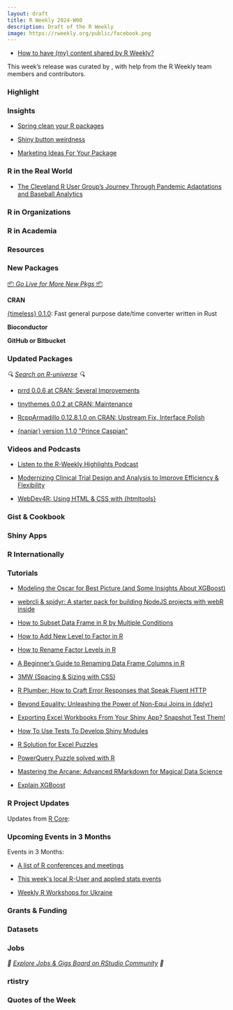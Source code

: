 ```yaml
---
layout: draft
title: R Weekly 2024-W00
description: Draft of the R Weekly
image: https://rweekly.org/public/facebook.png
---
```



+ [How to have (my) content shared by R Weekly?](https://github.com/rweekly/rweekly.org#how-to-have-my-content-shared-by-r-weekly)

This week’s release was curated by [](), with help from the R Weekly team members and contributors.



### Highlight



### Insights

+ [Spring clean your R packages](https://www.jumpingrivers.com/blog/spring-clean-r-package-usethis/)

+ [Shiny button weirdness](https://recology.info/2024/03/shiny-events/)

+ [Marketing Ideas For Your Package](https://ropensci.org/blog/2024/03/07/package-marketing/)




### R in the Real World

+ [The Cleveland R User Group’s Journey Through Pandemic Adaptations and Baseball Analytics](https://www.r-consortium.org/blog/2024/03/07/the-cleveland-r-user-groups-journey-through-pandemic-adaptations-and-baseball-analytics)


### R in Organizations



### R in Academia



### Resources



### New Packages

<p class="added-hostname"><a href="https://rweekly.org/live" target="_blank" class="externalLink">📦 <i>Go Live for More New Pkgs</i> 📦</a></p>


**CRAN**

[{timeless} 0.1.0](https://cran.r-project.org/package=timeless): Fast general purpose date/time converter written in Rust


**Bioconductor**



**GitHub or Bitbucket**



### Updated Packages

<i>🔍 [Search on R-universe](https://r-universe.dev/search/) 🔍</i>

+ [prrd 0.0.6 at CRAN: Several Improvements](http://dirk.eddelbuettel.com/blog/2024/03/07#prrd_0.0.6)

+ [tinythemes 0.0.2 at CRAN: Maintenance](http://dirk.eddelbuettel.com/blog/2024/03/04#tinythemes_0.0.2)

+ [RcppArmadillo 0.12.8.1.0 on CRAN: Upstream Fix, Interface Polish](http://dirk.eddelbuettel.com/blog/2024/03/03#rcpparmadillo_0.12.8.1.0)


+ [{naniar} version 1.1.0 "Prince Caspian"](https://www.njtierney.com/post/2024/03/04/naniar-version-1-1-0-prince-caspian/)


### Videos and Podcasts

+ [Listen to the R-Weekly Highlights Podcast](https://rweekly.fireside.fm/)

+ [Modernizing Clinical Trial Design and Analysis to Improve Efficiency & Flexibility](https://fharrell.com/talk/rcteff/)

+ [WebDev4R: Using HTML & CSS with {htmltools}](https://albert-rapp.de/posts/web_dev/02_html_and_css_keywords/02_html_and_css_keywords.html)




### Gist & Cookbook



### Shiny Apps



### R Internationally



### Tutorials

+ [Modeling the Oscar for Best Picture (and Some Insights About XGBoost)](https://www.markhw.com/blog/oscars2024)

+ [webrcli & spidyr: A starter pack for building NodeJS projects with webR inside](https://colinfay.me/webrcli-and-spidyr/)

+ [How to Subset Data Frame in R by Multiple Conditions](https://www.spsanderson.com/steveondata/posts/2024-03-07/index.html)

+ [How to Add New Level to Factor in R](https://www.spsanderson.com/steveondata/posts/2024-03-06/index.html)

+ [How to Rename Factor Levels in R](https://www.spsanderson.com/steveondata/posts/2024-03-05/index.html)

+ [A Beginner’s Guide to Renaming Data Frame Columns in R](https://www.spsanderson.com/steveondata/posts/2024-03-04/index.html)

+ [3MW (Spacing & Sizing with CSS)](https://3mw.albert-rapp.de/p/3mw-spacing-sizing-css)

+ [R Plumber: How to Craft Error Responses that Speak Fluent HTTP](https://appsilon.com/api-oopsies-101/)

+ [Beyond Equality: Unleashing the Power of Non-Equi Joins in {dplyr}](https://appsilon.com/non-equi-joins-in-dplyr/)

+ [Exporting Excel Workbooks From Your Shiny App? Snapshot Test Them!](https://jakubsob.github.io/blog/how-to-test-excel-workbooks/)

+ [How To Use Tests To Develop Shiny Modules](https://jakubsob.github.io/blog/how-to-use-tests-to-develop-shiny-modules/)

+ [R Solution for Excel Puzzles](https://medium.com/number-around-us/r-solution-for-excel-puzzles-0ff728f7b379)

+ [PowerQuery Puzzle solved with R](https://medium.com/number-around-us/powerquery-puzzle-solved-with-r-3c8360c7ec32)

+ [Mastering the Arcane: Advanced RMarkdown for Magical Data Science](https://medium.com/number-around-us/mastering-the-arcane-advanced-rmarkdown-for-magical-data-science-c6c434780765)

+ [Explain XGBoost](https://rolkra.github.io/explain-xgboost)

<!--<div class="post-more-begin></div><div class="post-more-end"></div>-->

### R Project Updates

Updates from [R Core](http://developer.r-project.org/blosxom.cgi/R-devel/NEWS):


### Upcoming Events in 3 Months

Events in 3 Months:


+ [A list of R conferences and meetings](https://jumpingrivers.github.io/meetingsR/events.html)

+ [This week's local R-User and applied stats events](https://community.rstudio.com/c/irl)

+ [Weekly R Workshops for Ukraine](https://sites.google.com/view/dariia-mykhailyshyna/main/r-workshops-for-ukraine)

### Grants & Funding


### Datasets


### Jobs

<i>💼 [Explore Jobs & Gigs Board on RStudio Community](https://community.rstudio.com/c/jobs/) 💼</i>

### rtistry


### Quotes of the Week
